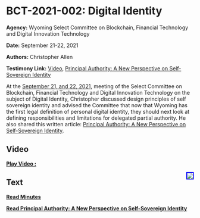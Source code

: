 # BCT-2021-002: Digital Identity

**Agency:** Wyoming Select Committee on Blockchain, Financial Technology and Digital Innovation Technology

**Date:** September 21-22, 2021

**Authors:** Christopher Allen

**Testimony Link:** [Video](https://www.youtube.com/watch?v=ONOK0-YL4GQ&t=4860s), [Principal Authority: A New Perspective on Self-Sovereign Identity](https://wyoleg.gov/InterimCommittee/2021/S19-2021092117-02DigitalIDpresentation.pdf)

At the [September 21, and 22, 2021](https://www.wyoleg.gov/Committees/2021/S19), meeting of the Select Committee on Blockchain, Financial Technology and Digital Innovation Technology on the subject of Digital Identity, Christopher discussed design principles of self sovereign identity and advised the Committee that now that Wyoming has the first legal definition of  personal digital identity, they should next look at defining responsibilities and limitations for delegated partial authority. He also shared this written article: [Principal Authority: A New Perspective on Self-Sovereign Identity](https://wyoleg.gov/InterimCommittee/2021/S19-2021092117-02DigitalIDpresentation.pdf).

## Video

<a href="https://www.youtube.com/watch?v=ONOK0-YL4GQ&t=4860s"><b>Play Video :</b></a>

<a href="https://www.youtube.com/watch?v=ONOK0-YL4GQ&t=4860s"><img src="https://img.youtube.com/vi/ONOK0-YL4GQ/hqdefault.jpg" style="float: right; border: 2px solid blue"></a>

## Text

<a href="https://wyoleg.gov/InterimCommittee/2021/S19-20210921MeetingMinutes.pdf"><b>Read Minutes</b></a>

[**Read Principal Authority: A New Perspective on Self-Sovereign Identity**](https://wyoleg.gov/InterimCommittee/2021/S19-2021092117-02DigitalIDpresentation.pdf)
